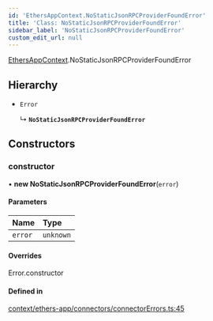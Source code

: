 ```yaml
---
id: 'EthersAppContext.NoStaticJsonRPCProviderFoundError'
title: 'Class: NoStaticJsonRPCProviderFoundError'
sidebar_label: 'NoStaticJsonRPCProviderFoundError'
custom_edit_url: null
---
```


[EthersAppContext](../modules/EthersAppContext.md).NoStaticJsonRPCProviderFoundError

## Hierarchy

- `Error`

  ↳ **`NoStaticJsonRPCProviderFoundError`**

## Constructors

### constructor

• **new NoStaticJsonRPCProviderFoundError**(`error`)

#### Parameters

| Name    | Type      |
| :------ | :-------- |
| `error` | `unknown` |

#### Overrides

Error.constructor

#### Defined in

[context/ethers-app/connectors/connectorErrors.ts:45](https://github.com/scaffold-eth/eth-hooks/blob/211463e/src/context/ethers-app/connectors/connectorErrors.ts#L45)
